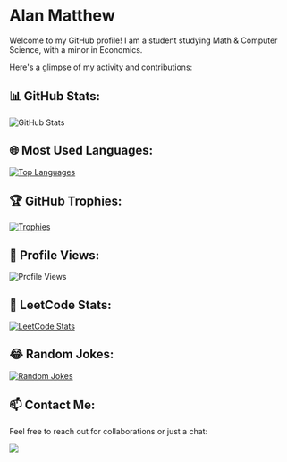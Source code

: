 # Alan Matthew

Welcome to my GitHub profile! I am a student studying Math & Computer Science, with a minor in Economics.

Here's a glimpse of my activity and contributions:

## 📊 GitHub Stats:

![GitHub Stats](https://myreadme.vercel.app/api/embed/yokurang?panels=userstatistics,toprepositories,toplanguages,commitgraph)

## 🌐 Most Used Languages:

[![Top Languages](https://github-readme-stats.vercel.app/api/top-langs/?username=yokurang&layout=compact&theme=vue)](https://github.com/yokurang)

## 🏆 GitHub Trophies:

[![Trophies](https://github-profile-trophy.vercel.app/?username=yokurang&theme=flat)](https://github.com/yokurang)

## 👀 Profile Views:

![Profile Views](https://komarev.com/ghpvc/?username=yokurang&color=brightgreen)

## 🧩 LeetCode Stats:

[![LeetCode Stats](https://leetcode-stats-six.vercel.app/api?username=yokurang)](https://github.com/yokurang/github-readme)

## 😂 Random Jokes:

<a href="https://readme-jokes.vercel.app">
   <img align="center" src="https://readme-jokes.vercel.app/api" alt="Random Jokes">
</a>

## 📫 Contact Me:

Feel free to reach out for collaborations or just a chat:

<a href="mailto:yokurang@gmail.com">
   <img src="https://img.shields.io/badge/Email-yokurang%40gmail.com-blue?style=flat-square&logo=gmail">
</a>
